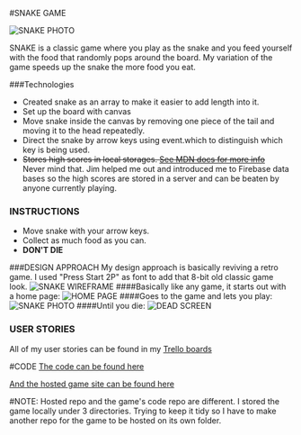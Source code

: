 #SNAKE GAME

![SNAKE PHOTO](http://i.imgur.com/bJZMrbL.png)

SNAKE is a classic game where you play as the snake and you feed yourself with the food that randomly pops around the board. My variation of the game speeds up the snake the more food you eat.

###Technologies
* Created snake as an array to make it easier to add length into it.
* Set up the board with canvas
* Move snake inside the canvas by removing one piece of the tail and moving it to the head repeatedly.
* Direct the snake by arrow keys using event.which to distinguish which key is being used.
* <del>Stores high scores in local storages. [See MDN docs for more info](https://developer.mozilla.org/en-US/docs/Web/API/Storage) </del>  
Never mind that. Jim helped me out and introduced me to Firebase data bases so the high scores are stored in a server and can be beaten by anyone currently playing.

### INSTRUCTIONS
* Move snake with your arrow keys.
* Collect as much food as you can.
* **DON'T DIE**

###DESIGN APPROACH
My design approach is basically reviving a retro game. I used "Press Start 2P" as font to add that 8-bit old classic game look.
![SNAKE WIREFRAME](http://i.imgur.com/Yckp5UY.jpg)
####Basically like any game, it starts out with a home page: 
![HOME PAGE](http://i.imgur.com/yKt7Yp7.jpg)
####Goes to the game and lets you play:
![SNAKE PHOTO](http://i.imgur.com/bJZMrbL.png)
####Until you die: 
![DEAD SCREEN](http://i.imgur.com/aMsXWpH.jpg)


### USER STORIES
All of my user stories can be found in my [Trello boards](https://trello.com/b/TTtZgl3z)

#CODE
[The code can be found here](https://github.com/gamalielhere/projects/tree/master/project_1/snake)  

[And the hosted game site can be found here](http://gamalielhere.github.io/snake/)

#NOTE:
Hosted repo and the game's code repo are different. I stored the game locally under 3 directories. Trying to keep it tidy so I have to make another repo for the game to be hosted on its own folder.